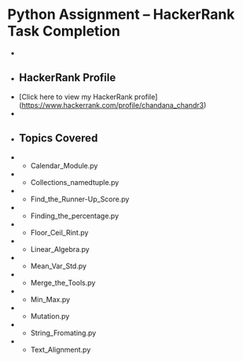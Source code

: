   # Python Assignment – HackerRank Task Completion
+
+ ## HackerRank Profile
+ [Click here to view my HackerRank profile]                                     (https://www.hackerrank.com/profile/chandana_chandr3)
+
+ ## Topics Covered
+ - Calendar_Module.py
+ - Collections_namedtuple.py
+ - Find_the_Runner-Up_Score.py
+ - Finding_the_percentage.py
+ - Floor_Ceil_Rint.py
+ - Linear_Algebra.py
+ - Mean_Var_Std.py
+ - Merge_the_Tools.py
+ - Min_Max.py
+ - Mutation.py
+ - String_Fromating.py
+ - Text_Alignment.py

